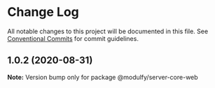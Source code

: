 # Change Log

All notable changes to this project will be documented in this file.
See [Conventional Commits](https://conventionalcommits.org) for commit guidelines.

## 1.0.2 (2020-08-31)

**Note:** Version bump only for package @modulfy/server-core-web
